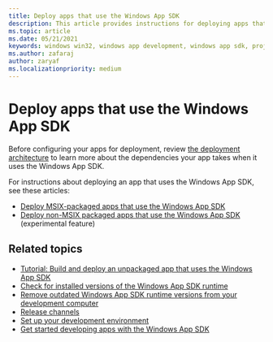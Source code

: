 ```yaml
---
title: Deploy apps that use the Windows App SDK
description: This article provides instructions for deploying apps that use the Windows App SDK.
ms.topic: article
ms.date: 05/21/2021
keywords: windows win32, windows app development, windows app sdk, project reunion 
ms.author: zafaraj
author: zaryaf
ms.localizationpriority: medium
---
```


# Deploy apps that use the Windows App SDK

Before configuring your apps for deployment, review [the deployment architecture](deployment-architecture.md) to learn more about the dependencies your app takes when it uses the Windows App SDK.

For instructions about deploying an app that uses the Windows App SDK, see these articles:

- [Deploy MSIX-packaged apps that use the Windows App SDK](deploy-packaged-apps.md)
- [Deploy non-MSIX packaged apps that use the Windows App SDK](deploy-unpackaged-apps.md) (experimental feature)

## Related topics

- [Tutorial: Build and deploy an unpackaged app that uses the Windows App SDK](tutorial-unpackaged-deployment.md)
- [Check for installed versions of the Windows App SDK runtime](check-windows-app-sdk-versions.md)
- [Remove outdated Windows App SDK runtime versions from your development computer](remove-windows-app-sdk-versions.md)
- [Release channels](release-channels.md)
- [Set up your development environment](set-up-your-development-environment.md)
- [Get started developing apps with the Windows App SDK](get-started.md)
